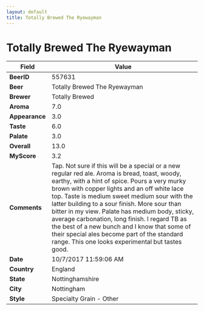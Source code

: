 ```yaml
---
layout: default
title: Totally Brewed The Ryewayman
---
```


# Totally Brewed The Ryewayman

| Field         | Value     |
|---------------|-----------|
| **BeerID** | 557631 |
| **Beer** | Totally Brewed The Ryewayman |
| **Brewer** | Totally Brewed |
| **Aroma** | 7.0 |
| **Appearance** | 3.0 |
| **Taste** | 6.0 |
| **Palate** | 3.0 |
| **Overall** | 13.0 |
| **MyScore** | 3.2 |
| **Comments** | Tap. Not sure if this will be a special or a new regular red ale. Aroma is bread, toast, woody, earthy, with a hint of spice. Pours a very murky brown with copper lights and an off white lace top. Taste is medium sweet medium sour with the latter building to a sour finish. More sour than bitter in my view. Palate has medium body, sticky, average carbonation, long finish. I regard TB as the best of a new bunch and I know that some of their special ales become part of the standard range. This one looks experimental but tastes good. |
| **Date** | 10/7/2017 11:59:06 AM |
| **Country** | England |
| **State** | Nottinghamshire |
| **City** | Nottingham |
| **Style** | Specialty Grain - Other |
